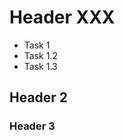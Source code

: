 <!-- TITLE: HomeXXX -->
<!-- SUBTITLE: A quick summary of Home XXX -->

# Header XXX

* Task 1
* Task 1.2
* Task 1.3



## Header 2

### Header 3

